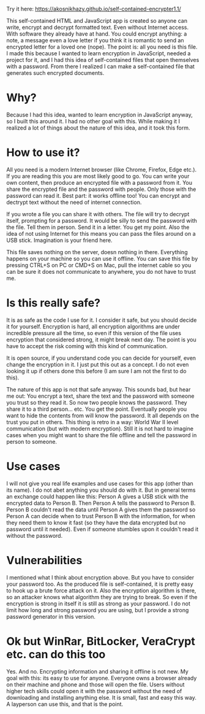 Try it here: https://akosnikhazy.github.io/self-contained-encrypter1.1/

This self-contained HTML and JavaScript app is created so anyone can write, encrypt and decrypt formatted text. Even without Internet access. With software they already have at hand. You could encrypt anything: a note, a message even a love letter if you think it is romantic to send an encrypted letter for a loved one (nope). The point is: all you need is this file. I made this because I wanted to learn encryption in JavaScript, needed a project for it, and I had this idea of self-contained files that open themselves with a password. From there I realized I can make a self-contained file that generates such encrypted documents.

# Why?
Because I had this idea, wanted to learn encryption in JavaScript anyway, so I built this around it. I had no other goal with this. While making it I realized a lot of things about the nature of this idea, and it took this form. 

# How to use it?
All you need is a modern Internet browser (like Chrome, Firefox, Edge etc.). If you are reading this you are most likely good to go. You can write your own content, then produce an encrypted file with a password from it. You share the encrypted file and the password with people. Only those with the password can read it. Best part: it works offline too! You can encrypt and dectrypt text without the need of internet connection.

If you wrote a file you can share it with others. The file will try to decrypt itself, prompting for a password. It would be silly to send the password with the file. Tell them in person. Send it in a letter. You get my point. Also the idea of not using Internet for this means you can pass the files around on a USB stick. Imagination is your friend here.

This file saves nothing on the server, doesn nothing in there. Everything happens on your machine so you can use it offline. You can save this file by pressing CTRL+S on PC or CMD+S on Mac, pull the internet cable so you can be sure it does not communicate to anywhere, you do not have to trust me.

# Is this really safe?
It is as safe as the code I use for it. I consider it safe, but you should decide it for yourself. Encryption is hard, all encryption algorithms are under incredible pressure all the time, so even if this version of the file uses encryption that considered strong, it might break next day. The point is you have to accept the risk coming with this kind of communication.

It is open source, if you understand code you can decide for yourself, even change the encryption in it. I just put this out as a concept. I do not even looking it up if others done this before (I am sure I am not the first to do this).

The nature of this app is not that safe anyway. This sounds bad, but hear me out: You encrypt a text, share the text and the password with someone you trust so they read it. So now two people knows the password. They share it to a third person... etc. You get the point. Eventually people you want to hide the contents from will know the password. It all depends on the trust you put in others. This thing is retro in a way: World War II level communication (but with modern encryption). Still it is not hard to imagine cases when you might want to share the file offline and tell the password in person to someone.

# Use cases
I will not give you real life examples and use cases for this app (other than its name). I do not abet anything you should do with it. But in general terms an exchange could happen like this: Person A gives a USB stick with the encrypted data to Person B. Then Person A tells the password to Person B. Person B couldn't read the data until Person A gives them the password so Person A can decide when to trust Person B with the information, for when they need them to know it fast (so they have the data encrypted but no password until it needed). Even if someone stumbles upon it couldn't read it without the password.

# Vulnerabilities
I mentioned what I think about encryption above. But you have to consider your password too. As the produced file is self-contained, it is pretty easy to hook up a brute force attack on it. Also the encryption algorithm is there, so an attacker knows what algorithm they are trying to break. So even if the encryption is strong in itself it is still as strong as your password. I do not limit how long and strong password you are using, but I provide a strong password generator in this version.

# Ok but WinRar, BitLocker, VeraCrypt etc. can do this too
Yes. And no. Encrypting information and sharing it offline is not new. My goal with this: its easy to use for anyone. Everyone owns a browser already on their machine and phone and those will open the file. Users without higher tech skills could open it with the password without the need of downloading and installing anything else. It is small, fast and easy this way. A layperson can use this, and that is the point.
